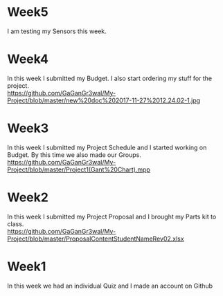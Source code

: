 # Week5
I am testing my Sensors this week.

# Week4
In this week I submitted my Budget. I also start ordering my stuff for the project.
<br> https://github.com/GaGanGr3wal/My-Project/blob/master/new%20doc%202017-11-27%2012.24.02-1.jpg

# Week3
In this week I submitted my Project Schedule and I started working on Budget. By this time we also made our Groups. 
<br> https://github.com/GaGanGr3wal/My-Project/blob/master/Project1(Gant%20Chart).mpp

# Week2
In this week I submitted my Project Proposal and I brought my Parts kit to class. 
<br> https://github.com/GaGanGr3wal/My-Project/blob/master/ProposalContentStudentNameRev02.xlsx

# Week1
In this week we had an individual Quiz and I made an account on Github

